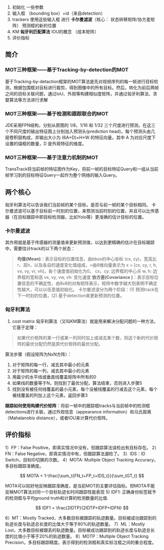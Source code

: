 1. 初始化 一些参数
2. 输入框 （bounding box）+id（来自detection）
3. trackers 使用这些输入框 进行  **卡尔曼滤波**（核心： 状态转移矩阵/协方差矩阵） 预测框的新的位置
4. KM **匈牙利匹配算法** IOU的概念 （成本矩阵）
5. 评价指标

## 简介

### MOT三种框架——基于Tracking-by-detection的MOT

基于Tracking-by-detaction框架的MOT算法是先对视频序列的每一帧进行目标检测，根据包围框对目标进行裁剪，得到图像中的所有目标。然后，转化为前后两帧之间的目标关联问题，通过IoU、外观等构建相似度矩阵，并通过匈牙利算法、贪婪算法等方法进行求解

### MOT三种框架——基于检测和跟踪联合的MOT

JDE采用FPN结构，分别从原图的 1/8，1/16 和 1/32 三个尺度进行预测。在这三个不同尺度的输出特征图上分别加入预测头(prediction head)，每个预测头由几层卷积层构成，并输出大小为 (6A+D)×H×W 的特征向量。其中 A 为对应尺度下设置的锚框的数量，D 是外观特征的维度。

### MOT三种框架——基于注意力机制的MOT

TransTrack将当前帧的特征图作为Key，将前一帧的目标特征Query和一组从当前帧学习到的目标特征Query一起作为整个网络的输入Query。

## 两个核心

匈牙利算法可以告诉我们当前帧的某个目标，是否与前一帧的某个目标相同。
卡尔曼滤波可以基于目标前一时刻的位置，来预测当前时刻的位置，并且可以比传感器（在目标跟踪中即目标检测器，比如Yolo等）更准确的估计目标的位置。

### 卡尔曼滤波

其作用就是基于传感器的测量值来更新预测值，以达到更精确的估计在目标跟踪中，需要估计track的以下两个状态：

> **均值(Mean)**：表示目标的位置信息，由bbox的中心坐标 (cx, cy)，宽高比r，高h，以及各自的速度变化值组成，>由8维向量表示为 x = [cx, cy, r, h, vx, vy, vr, vh]，各个速度值初始化为0。
> cx，cy: 边界框的中心点
> w, h: 边界框的宽和高
> vx, vy, vw, vh: 变化速度
> **协方差(Covariance )**：表示目标位置信息的不确定性，由8x8的对角矩阵表示，矩阵中数字越大则表明不确定性越大，可以以任意值初始化。
> 卡尔曼滤波分为两个阶段：(1) 预测track在下一时刻的位置，(2) 基于detection来更新预测的位置。

### 匈牙利算法

1. cost matrix
   匈牙利算法（又叫KM算法）就是用来解决分配问题的一种方法，它基于定理：

> 如果代价矩阵的某一行或某一列同时加上或减去某个数，则这个新的代价矩阵的最优分配仍然是原代价矩阵的最优分配。

算法步骤（假设矩阵为NxN方阵）：

1. 对于矩阵的每一行，减去其中最小的元素
2. 对于矩阵的每一列，减去其中最小的元素
3. 用最少的水平线或垂直线覆盖矩阵中所有的0
4. 如果线的数量等于N，则找到了最优分配，算法结束，否则进入步骤5
5. 找到没有被任何线覆盖的最小元素，每个没被线覆盖的行减去这个元素，每个被线覆盖的列加上这个元素，返回步骤3

**跟踪如何使用构建代价矩阵**：将前一帧中的跟踪框tracks与当前帧中的检测框detections进行关联，通过外观信息（appearance information）和马氏距离（Mahalanobis distance），或者IOU来计算代价矩阵。

## 评价指标

1）FP：False Positive，即真实情况中没有，但跟踪算法误检出有目标存在。
2）FN：False Negative，即真实情况中有，但跟踪算法漏检了。
3）IDS：ID Switch，目标ID切换的次数。
4）MOTA: Multiple Object Tracking Accuracy，多目标跟踪准确度。

$$
MOTA = 1-\frac{\sum_t{FN_t+FP_t+IDS_t}}{\sum_tGT_t}
$$

MOTA可以较好地反映跟踪准确度，是当前MOT的主要评估指标。但MOTA不能反映MOT算法对同一个目标轨迹长时间跟踪性能表现
5) IDF1: 正确身份标签赋予的检测框与平均ground truth和计算的检测数量的比值.

$$
IDF1 = \frac{2IDTP}{2IDTP+IDFP+IDFN}
$$

6）MT：Mostly Tracked，大多数目标被跟踪的轨迹数量。目标被成功跟踪到的轨迹长度与轨迹总长度的比值大于等于80%的轨迹数量。
7）ML：Mostly Lost，大多数目标被跟丢的轨迹数量。目标被成功跟踪到的轨迹长度与轨迹总长度的比值小于等于20%的轨迹数量。
8）MOTP：Multiple Object Tracking Precision，多目标跟踪精度。表示得到的检测框和真实标注框之间的重合程度。
